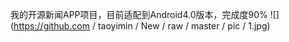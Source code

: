 我的开源新闻APP项目，目前适配到Android4.0版本，完成度90%
![](https://github.com / taoyimin / New / raw / master / pic / 1.jpg)

